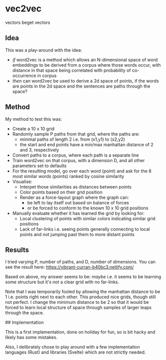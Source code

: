 # vec2vec
vectors beget vectors

## Idea

This was a play-around with the idea: 
- *if* word2vec is a method which allows an N-dimensional space of word embeddings to be derived from a corpus where those words occur, with distance in that space being correlated with probability of co-occurrence in corpus
- *then* can word2vec be used to derive a 2d space of points, if the words are points in the 2d space and the sentences are paths through the space?

## Method

My method to test this was:
- Create a 10 x 10 grid
- Randomly sample P paths from that grid, where the paths are:
  - minimal paths of length 2 i.e. from (x1,y1) to (x2,y2)
  - the start and end points have a min/max manhattan distance of 2 and 3, respectively
- Convert paths to a corpus, where each path is a separate line
- Train word2vec on that corpus, with a dimension D, and all other parameters set to defaults
- For the resulting model, go over each word (point) and ask for the 8 most similar words (points) ranked by cosine similarity
- Visualise:
  - Interpet those similarities as distances between points
  - Color points based on their grid position
  - Render as a force-layout graph where the graph can:
    - be left to lay itself out based on balance of forces
    - or be forced to conform to the known 10 x 10 grid positions
- Manually evaluate whether it has learned the grid by looking for:
  - Local clustering of points with similar colors indicating similar grid positions
  - Lack of far-links i.e. seeing points generally connecting to local points and not jumping past them to more distant points

## Results

I tried varying P, number of paths, and D, number of dimensions. You can see the result here: https://vibrant-curran-b40bc3.netlify.com/

Based on above, my answer seems to be: *maybe* i.e. it seems to be learning some structure but it's not a clear grid with no far-links.

Note that I was temporarily fooled by allowing the manhattan distance to be 1 i.e. points right next to each other. This produced nice grids, though still not perfect. I change the minimum distance to be 2 so that it would be forced to learn local structure of space through samples of larger leaps through the space.

## Implementation

This is a first implementation, done on holiday for fun, so is bit hacky and likely has some mistakes.

Also, I delibrately chose to play around with a few implementation languages (Rust) and libraries (Svelte) which are not strictly needed.
